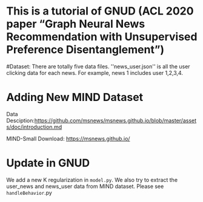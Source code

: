 # This is a tutorial of GNUD (ACL 2020 paper “Graph Neural News Recommendation with Unsupervised Preference Disentanglement”)
#Dataset:
There are totally five data files. ''news_user.json'' is all the user clicking data for each news. For example, news 1 includes user 1,2,3,4.

# Adding New MIND Dataset
Data Desciption:https://github.com/msnews/msnews.github.io/blob/master/assets/doc/introduction.md 

MIND-Small Download: https://msnews.github.io/

# Update in GNUD
We add a new K regularization in ``model.py``.
We also try to extract the user_news and news_user data from MIND dataset. Please see ``handleBehavior``.py
